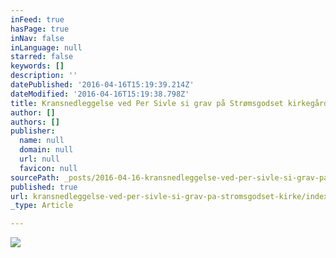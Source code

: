 ```yaml
---
inFeed: true
hasPage: true
inNav: false
inLanguage: null
starred: false
keywords: []
description: ''
datePublished: '2016-04-16T15:19:39.214Z'
dateModified: '2016-04-16T15:19:38.798Z'
title: Kransnedleggelse ved Per Sivle si grav på Strømsgodset kirkegård
author: []
authors: []
publisher:
  name: null
  domain: null
  url: null
  favicon: null
sourcePath: _posts/2016-04-16-kransnedleggelse-ved-per-sivle-si-grav-pa-stromsgodset-kirke.md
published: true
url: kransnedleggelse-ved-per-sivle-si-grav-pa-stromsgodset-kirke/index.html
_type: Article

---
```

![](https://the-grid-user-content.s3-us-west-2.amazonaws.com/97363378-709b-4001-b95f-296774732194.png)